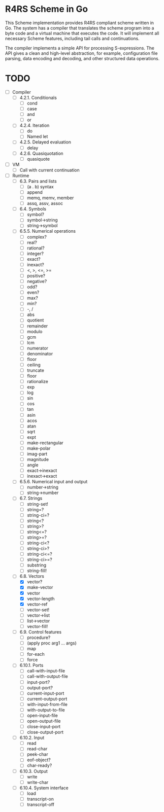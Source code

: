 # R4RS Scheme in Go

This Scheme implementation provides R4RS compliant scheme written in
Go. The system has a compiler that translates the scheme program into
a byte code and a virtual machine that executes the code. It will
implement all necessary Scheme features, including tail calls and
continuations.

The compiler implements a simple API for processing S-expressions. The
API gives a clean and high-level abstraction, for example,
configuration file parsing, data encoding and decoding, and other
structured data operations.

# TODO

 - [ ] Compiler
   - [ ] 4.2.1. Conditionals
     - [ ] cond
     - [ ] case
     - [ ] and
     - [ ] or
   - [ ] 4.2.4. Iteration
     - [ ] do
     - [ ] Named let
   - [ ] 4.2.5. Delayed evaluation
     - [ ] delay
   - [ ] 4.2.6. Quasiquotation
     - [ ] quasiquote
 - [ ] VM
   - [ ] Call with current continuation
 - [ ] Runtime
   - [ ] 6.3. Pairs and lists
     - [ ] (a . b) syntax
     - [ ] append
     - [ ] memq, memv, member
     - [ ] assq, assv, assoc
   - [ ] 6.4. Symbols
     - [ ] symbol?
     - [ ] symbol->string
     - [ ] string->symbol
   - [ ] 6.5.5. Numerical operations
     - [ ] complex?
     - [ ] real?
     - [ ] rational?
     - [ ] integer?
     - [ ] exact?
     - [ ] inexact?
     - [ ] <, >, <=, >=
     - [ ] positive?
     - [ ] negative?
     - [ ] odd?
     - [ ] even?
     - [ ] max?
     - [ ] min?
     - [ ] -, /
     - [ ] abs
     - [ ] quotient
     - [ ] remainder
     - [ ] modulo
     - [ ] gcm
     - [ ] lcm
     - [ ] numerator
     - [ ] denominator
     - [ ] floor
     - [ ] ceiling
     - [ ] truncate
     - [ ] floor
     - [ ] rationalize
     - [ ] exp
     - [ ] log
     - [ ] sin
     - [ ] cos
     - [ ] tan
     - [ ] asin
     - [ ] acos
     - [ ] atan
     - [ ] sqrt
     - [ ] expt
     - [ ] make-rectangular
     - [ ] make-polar
     - [ ] imag-part
     - [ ] magnitude
     - [ ] angle
     - [ ] exact->inexact
     - [ ] inexact->exact
   - [ ] 6.5.6. Numerical input and output
     - [ ] number->string
     - [ ] string->number
   - [ ] 6.7. Strings
	 - [ ] string-set!
	 - [ ] string=?
	 - [ ] string-ci=?
	 - [ ] string<?
	 - [ ] string>?
	 - [ ] string<=?
	 - [ ] string>=?
	 - [ ] string-ci<?
	 - [ ] string-ci>?
	 - [ ] string-ci<=?
	 - [ ] string-ci>=?
	 - [ ] substring
	 - [ ] string-fill!
   - [ ] 6.8. Vectors
     - [X] vector?
     - [X] make-vector
     - [X] vector
     - [X] vector-length
     - [X] vector-ref
     - [ ] vector-set!
     - [ ] vector->list
     - [ ] list->vector
     - [ ] vector-fill!
   - [ ] 6.9. Control features
     - [ ] procedure?
     - [ ] (apply proc arg1 ... args)
     - [ ] map
     - [ ] for-each
     - [ ] force
   - [ ] 6.10.1. Ports
     - [ ] call-with-input-file
     - [ ] call-with-output-file
     - [ ] input-port?
     - [ ] output-port?
     - [ ] current-input-port
     - [ ] current-output-port
     - [ ] with-input-from-file
     - [ ] with-output-to-file
     - [ ] open-input-file
     - [ ] open-output-file
     - [ ] close-input-port
     - [ ] close-output-port
   - [ ] 6.10.2. Input
     - [ ] read
     - [ ] read-char
     - [ ] peek-char
     - [ ] eof-object?
     - [ ] char-ready?
   - [ ] 6.10.3. Output
     - [ ] write
     - [ ] write-char
   - [ ] 6.10.4. System interface
     - [ ] load
     - [ ] transcript-on
     - [ ] transcript-off
